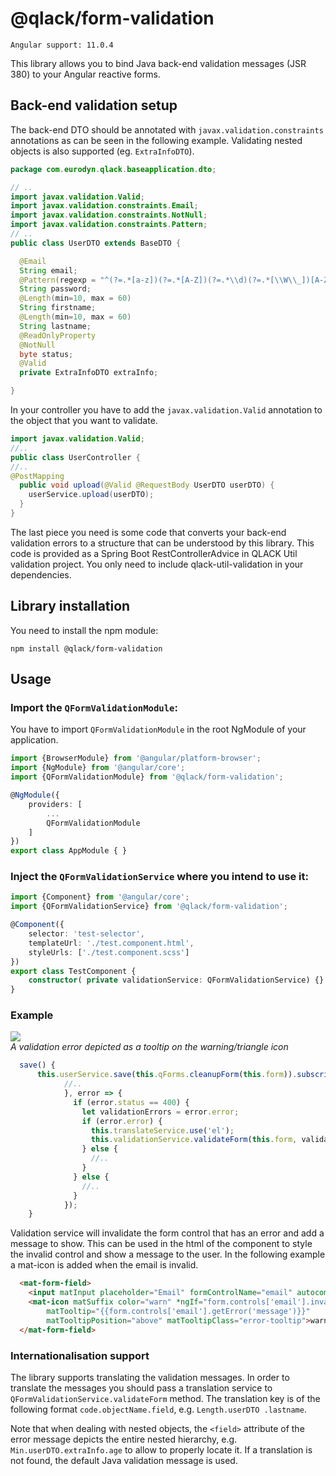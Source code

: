 # @qlack/form-validation
`Angular support: 11.0.4`

This library allows you to bind Java back-end validation messages (JSR 380) to your Angular reactive forms.

## Back-end validation setup

The back-end DTO should be annotated with `javax.validation.constraints` annotations as can be seen in
 the following example. 
 Validating nested objects is also supported (eg. `ExtraInfoDTO`).

```java
package com.eurodyn.qlack.baseapplication.dto;

// ..
import javax.validation.Valid;
import javax.validation.constraints.Email;
import javax.validation.constraints.NotNull;
import javax.validation.constraints.Pattern;
// ..
public class UserDTO extends BaseDTO {

  @Email
  String email;
  @Pattern(regexp = "^(?=.*[a-z])(?=.*[A-Z])(?=.*\\d)(?=.*[\\W\\_])[A-Za-z\\d\\W\\_]{8,}$")
  String password;
  @Length(min=10, max = 60)
  String firstname;
  @Length(min=10, max = 60)
  String lastname;
  @ReadOnlyProperty
  @NotNull
  byte status;
  @Valid
  private ExtraInfoDTO extraInfo;

}
```

In your controller you have to add the `javax.validation.Valid` annotation to the object that you
 want to validate.

```java
import javax.validation.Valid;
//..
public class UserController { 
//..
@PostMapping
  public void upload(@Valid @RequestBody UserDTO userDTO) {
    userService.upload(userDTO);
  }
}
```

The last piece you need is some code that converts your back-end validation errors to a structure that can be understood by this library. This code is provided as a Spring Boot RestControllerAdvice in QLACK Util validation project. You only need to include qlack-util-validation in your dependencies.

## Library installation

You need to install the npm module:

```
npm install @qlack/form-validation
```

## Usage

### Import the `QFormValidationModule`:

 You have to import `QFormValidationModule` in the root NgModule of your application.

```ts
import {BrowserModule} from '@angular/platform-browser';
import {NgModule} from '@angular/core';
import {QFormValidationModule} from '@qlack/form-validation';

@NgModule({
    providers: [
        ...
        QFormValidationModule
    ]
})
export class AppModule { }
```

### Inject the `QFormValidationService` where you intend to use it:

```ts
import {Component} from '@angular/core';
import {QFormValidationService} from '@qlack/form-validation';

@Component({
    selector: 'test-selector',
    templateUrl: './test.component.html',
    styleUrls: ['./test.component.scss']
})
export class TestComponent {
    constructor( private validationService: QFormValidationService) {}
}
```

### Example
![](doc/validation.png)  
*A validation error depicted as a tooltip on the warning/triangle icon*

 ```ts
   save() {
       this.userService.save(this.qForms.cleanupForm(this.form)).subscribe(onNext => {
             //..
             }, error => {
               if (error.status == 400) {
                 let validationErrors = error.error;
                 if (error.error) {
                   this.translateService.use('el');
                   this.validationService.validateForm(this.form, validationErrors, this.translateService);
                 } else {
                   //..
                 }
               } else {
                 //..
               }
             });
     }
 ``` 
Validation service will invalidate the form control that has an error and add a message to show.
This can be used in the html of the component to style the invalid control and show a message to
the user. In the following example a mat-icon is added when the email is invalid.
  
```html
  <mat-form-field>
    <input matInput placeholder="Email" formControlName="email" autocomplete="username email">
    <mat-icon matSuffix color="warn" *ngIf="form.controls['email'].invalid && form.controls['email'].dirty"
        matTooltip="{{form.controls['email'].getError('message')}}" 
        matTooltipPosition="above" matTooltipClass="error-tooltip">warning</mat-icon>
  </mat-form-field>
```

###  Internationalisation support
The library supports translating the validation messages. In order to translate the messages you
should pass a translation service to `QFormValidationService.validateForm` method.  The
translation key is of the following format `code.objectName.field`, e.g. `Length.userDTO
 .lastname`. 

Note that when dealing with nested objects, the `<field>` attribute of the error message depicts
the entire nested hierarchy, e.g. `Min.userDTO.extraInfo.age` to allow to properly locate it. 
If a translation is not found, the default Java validation message is used.
